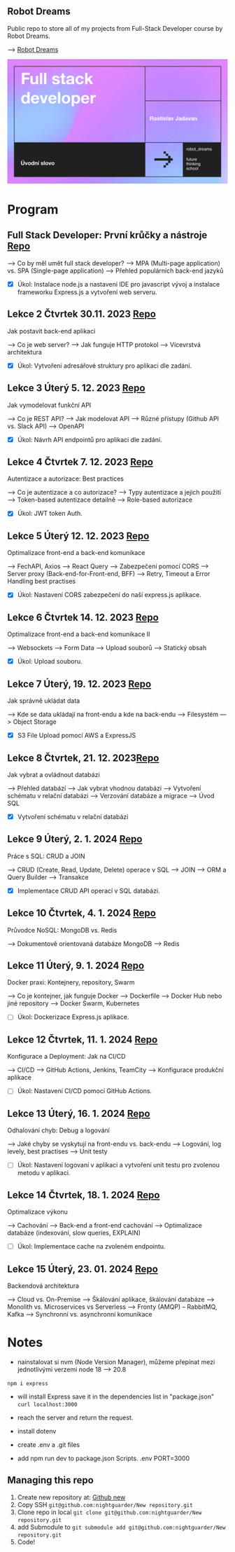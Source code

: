 
## Robot Dreams

Public repo to store all of my projects from Full-Stack Developer course by Robot Dreams.

—> [Robot Dreams](https://robotdreams.cz/course/95-full-stack-developer)

![Course Image](fullstackdeveloper.png)
# Program

## Full Stack Developer: První krůčky a nástroje [Repo](https://github.com/nightguarder/FullDevLekce1.git)

—> Co by měl umět full stack developer?
—> MPA (Multi-page application) vs. SPA (Single-page application)
—> Přehled populárních back-end jazyků
 
- [x] Úkol: Instalace node.js a nastavení IDE pro javascript vývoj a instalace frameworku Express.js a vytvoření web serveru.

## Lekce 2  Čtvrtek 30.11. 2023 [Repo](https://github.com/nightguarder/FullDevLekce2.git)
Jak postavit back-end aplikaci

—> Co je web server?
—> Jak funguje HTTP protokol
—> Vícevrstvá architektura
 
- [x] Úkol: Vytvoření adresářové struktury pro aplikaci dle zadání.

## Lekce 3 Úterý 5. 12. 2023 [Repo](https://github.com/nightguarder/FullDevLekce3.git)
Jak vymodelovat funkční API

—> Co je REST API?
—> Jak modelovat API
—> Různé přístupy (Github API vs. Slack API)
—> OpenAPI
 
- [x] Úkol: Návrh API endpointů pro aplikaci dle zadání.
 
## Lekce 4 Čtvrtek 7. 12. 2023 [Repo](https://github.com/nightguarder/FullDevLekce4.git)
 Autentizace a autorizace: Best practices

—> Co je autentizace a co autorizace?
—> Typy autentizace a jejich použití
—> Token-based autentizace detailně
—> Role-based autorizace
 
- [x] Úkol: JWT token Auth.
  
## Lekce 5 Úterý 12. 12. 2023 [Repo]()
Optimalizace front-end a back-end komunikace

—> FechAPI, Axios
—> React Query
—> Zabezpečení pomocí CORS
—> Server proxy (Back-end-for-Front-end, BFF)
—> Retry, Timeout a Error Handling best practises
 
- [x] Úkol: Nastavení CORS zabezpečení do naší express.js aplikace.
  
## Lekce 6 Čtvrtek 14. 12. 2023 [Repo](https://github.com/nightguarder/FullDevLekce6)
 Optimalizace front-end a back-end komunikace II

—> Websockets
—> Form Data
—> Upload souborů
—> Statický obsah
 
- [x] Úkol: Upload souboru.

## Lekce 7 Úterý, 19. 12. 2023 [Repo](https://github.com/nightguarder/FullDevLekce7)
Jak správně ukládat data

—> Kde se data ukládají na front-endu a kde na back-endu
—> Filesystém
—> Object Storage
- [x] S3 File Upload pomocí AWS a ExpressJS
      
## Lekce 8 Čtvrtek, 21. 12. 2023[Repo](https://github.com/nightguarder/FullDevLekce8.git)
Jak vybrat a ovládnout databázi

—> Přehled databází
—> Jak vybrat vhodnou databázi
—> Vytvoření schématu v relační databázi
—> Verzování databáze a migrace
—> Úvod SQL
 
- [x] Vytvoření schématu v relační databázi
  
## Lekce 9 Úterý, 2. 1. 2024 [Repo](https://github.com/nightguarder/FullDevLekce9.git)
Práce s SQL: CRUD a JOIN

—> CRUD (Create, Read, Update, Delete) operace v SQL
—> JOIN
—> ORM a Query Builder
—> Transakce
 
- [x] Implementace CRUD API operací v SQL databázi.
  
## Lekce 10 Čtvrtek, 4. 1. 2024 [Repo](https://github.com/nightguarder/FullDevLekce10.git)
Průvodce NoSQL: MongoDB vs. Redis

—> Dokumentově orientovaná databáze MongoDB
—> Redis

## Lekce 11 Úterý, 9. 1. 2024 [Repo](https://github.com/nightguarder/FullDevLekce11.git)
Docker praxi: Kontejnery, repository, Swarm

—> Co je kontejner, jak funguje Docker
—> Dockerfile
—> Docker Hub nebo jiné repository
—> Docker Swarm, Kubernetes
 
- [ ] Úkol: Dockerizace Express.js aplikace.

## Lekce 12 Čtvrtek, 11. 1. 2024 [Repo](https://github.com/nightguarder/FullDevLekce12.git)
Konfigurace a Deployment: Jak na CI/CD

—> CI/CD
—> GitHub Actions, Jenkins, TeamCity
—> Konfigurace produkční aplikace
 
- [ ] Úkol: Nastavení CI/CD pomocí GitHub Actions.

## Lekce 13 Úterý, 16. 1. 2024 [Repo](https://github.com/nightguarder/FullDevLekce13.git)
Odhalování chyb: Debug a logování

—> Jaké chyby se vyskytují na front-endu vs. back-endu
—> Logování, log levely, best practises
—> Unit testy
 
- [ ] Úkol: Nastavení logovaní v aplikaci a vytvoření unit testu pro zvolenou metodu v aplikaci.
      
## Lekce 14 Čtvrtek, 18. 1. 2024 [Repo](https://github.com/nightguarder/FullDevLekce14.git)
Optimalizace výkonu

—> Cachování
—> Back-end a front-end cachování
—> Optimalizace databáze (indexování, slow queries, EXPLAIN)
 
- [ ] Úkol: Implementace cache na zvoleném endpointu.

## Lekce 15 Úterý, 23. 01. 2024 [Repo](Url)
Backendová architektura

—> Cloud vs. On-Premise
—> Škálování aplikace, škálování databáze
—> Monolith vs. Microservices vs Serverless
—> Fronty (AMQP) – RabbitMQ, Kafka
—> Synchronní vs. asynchronní komunikace

# Notes

- nainstalovat si nvm (Node Version Manager), můžeme přepínat mezi jednotlivými verzemi node 18 --> 20.8

``npm i express``
- will install Express save it in the dependencies list in "package.json"
``curl localhost:3000``
- reach the server and return the request.

- install dotenv 
- create .env a .git files
- add npm run dev to package.json Scripts. 
.env
PORT=3000

## Managing this repo 

1. Create new repository at: [Github new](https://github.com/new)
2. Copy SSH ``git@github.com:nightguarder/New repository.git``
3. Clone repo in local ```git clone git@github.com:nightguarder/New repository.git```
4. add Submodule to ```git submodule add git@github.com:nightguarder/New repository.git```
5. Code!
